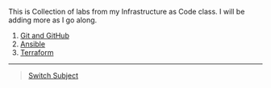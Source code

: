 This is Collection of labs from my Infrastructure as Code class. I will be adding more as I go along.

1. [Git and GitHub](./1_git_github/Git-GitHub-Assg.md)
2. [Ansible](./2_ansible/Config-Ansible.md)
3. [Terraform](./3_terraform/Terraform-Assg.md)

---

> [Switch Subject](../README.md)
